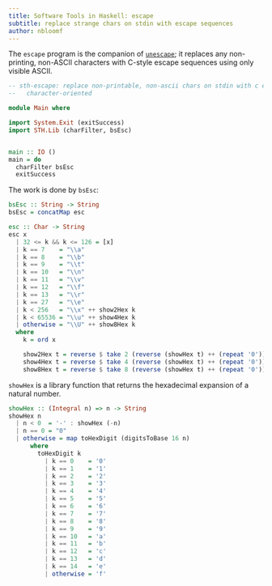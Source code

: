 ```yaml
---
title: Software Tools in Haskell: escape
subtitle: replace strange chars on stdin with escape sequences
author: nbloomf
---
```


The ``escape`` program is the companion of [``unescape``](/pages/sth/tool/unescape.html); it replaces any non-printing, non-ASCII characters with C-style escape sequences using only visible ASCII.


```haskell
-- sth-escape: replace non-printable, non-ascii chars on stdin with c escape sequences
--   character-oriented

module Main where

import System.Exit (exitSuccess)
import STH.Lib (charFilter, bsEsc)


main :: IO ()
main = do
  charFilter bsEsc
  exitSuccess
```


The work is done by ``bsEsc``:

```haskell
bsEsc :: String -> String
bsEsc = concatMap esc

esc :: Char -> String
esc x
  | 32 <= k && k <= 126 = [x]
  | k == 7    = "\\a"
  | k == 8    = "\\b"
  | k == 9    = "\\t"
  | k == 10   = "\\n"
  | k == 11   = "\\v"
  | k == 12   = "\\f"
  | k == 13   = "\\r"
  | k == 27   = "\\e"
  | k < 256   = "\\x" ++ show2Hex k
  | k < 65536 = "\\u" ++ show4Hex k
  | otherwise = "\\U" ++ show8Hex k
  where
    k = ord x

    show2Hex t = reverse $ take 2 (reverse (showHex t) ++ (repeat '0'))
    show4Hex t = reverse $ take 4 (reverse (showHex t) ++ (repeat '0'))
    show8Hex t = reverse $ take 8 (reverse (showHex t) ++ (repeat '0'))
```


``showHex`` is a library function that returns the hexadecimal expansion of a natural number.


```haskell
showHex :: (Integral n) => n -> String
showHex n
  | n < 0  = '-' : showHex (-n)
  | n == 0 = "0"
  | otherwise = map toHexDigit (digitsToBase 16 n)
      where
        toHexDigit k
          | k == 0    = '0'
          | k == 1    = '1'
          | k == 2    = '2'
          | k == 3    = '3'
          | k == 4    = '4'
          | k == 5    = '5'
          | k == 6    = '6'
          | k == 7    = '7'
          | k == 8    = '8'
          | k == 9    = '9'
          | k == 10   = 'a'
          | k == 11   = 'b'
          | k == 12   = 'c'
          | k == 13   = 'd'
          | k == 14   = 'e'
          | otherwise = 'f'
```
